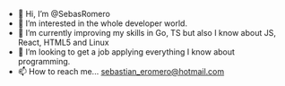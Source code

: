 - 👋 Hi, I’m @SebasRomero
- 👀 I’m interested in the whole developer world.
- 🌱 I’m currently improving my skills in Go, TS but also I know about JS, React, HTML5 and Linux
- 💞️ I’m looking to get a job applying everything I know about programming.
- 📫 How to reach me... sebastian_eromero@hotmail.com

<!---
SebasRomero/SebasRomero is a ✨ special ✨ repository because its `README.md` (this file) appears on your GitHub profile.
You can click the Preview link to take a look at your changes.
--->
